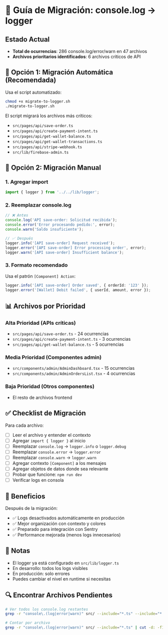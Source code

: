 # 📝 Guía de Migración: console.log → logger

## Estado Actual

- **Total de ocurrencias**: 286 console.log/error/warn en 47 archivos
- **Archivos prioritarios identificados**: 6 archivos críticos de API

## 🚀 Opción 1: Migración Automática (Recomendada)

Usa el script automatizado:

```bash
chmod +x migrate-to-logger.sh
./migrate-to-logger.sh
```

El script migrará los archivos más críticos:
- `src/pages/api/save-order.ts`
- `src/pages/api/create-payment-intent.ts`
- `src/pages/api/get-wallet-balance.ts`
- `src/pages/api/get-wallet-transactions.ts`
- `src/pages/api/stripe-webhook.ts`
- `src/lib/firebase-admin.ts`

## 🔧 Opción 2: Migración Manual

### 1. Agregar import

```typescript
import { logger } from '../../lib/logger';
```

### 2. Reemplazar console.log

```typescript
// ❌ Antes
console.log('API save-order: Solicitud recibida');
console.error('Error procesando pedido:', error);
console.warn('Saldo insuficiente');

// ✅ Después
logger.info('[API save-order] Request received');
logger.error('[API save-order] Error processing order', error);
logger.warn('[API save-order] Insufficient balance');
```

### 3. Formato recomendado

Usa el patrón `[Component] Action`:

```typescript
logger.info('[API save-order] Order saved', { orderId: '123' });
logger.error('[Wallet] Debit failed', { userId, amount, error });
```

## 📊 Archivos por Prioridad

### Alta Prioridad (APIs críticas)
- `src/pages/api/save-order.ts` - 24 ocurrencias
- `src/pages/api/create-payment-intent.ts` - 3 ocurrencias
- `src/pages/api/get-wallet-balance.ts` - 5 ocurrencias

### Media Prioridad (Componentes admin)
- `src/components/admin/AdminDashboard.tsx` - 15 ocurrencias
- `src/components/admin/AdminOrdersList.tsx` - 4 ocurrencias

### Baja Prioridad (Otros componentes)
- El resto de archivos frontend

## ✅ Checklist de Migración

Para cada archivo:
- [ ] Leer el archivo y entender el contexto
- [ ] Agregar `import { logger }` al inicio
- [ ] Reemplazar `console.log` → `logger.info` o `logger.debug`
- [ ] Reemplazar `console.error` → `logger.error`
- [ ] Reemplazar `console.warn` → `logger.warn`
- [ ] Agregar contexto `[Component]` a los mensajes
- [ ] Agregar objetos de datos donde sea relevante
- [ ] Probar que funcione: `npm run dev`
- [ ] Verificar logs en consola

## 🎯 Beneficios

Después de la migración:
- ✅ Logs desactivados automáticamente en producción
- ✅ Mejor organización con contexto y colores
- ✅ Preparado para integración con Sentry
- ✅ Performance mejorada (menos logs innecesarios)

## 📝 Notas

- El logger ya está configurado en `src/lib/logger.ts`
- En desarrollo: todos los logs visibles
- En producción: solo errores
- Puedes cambiar el nivel en runtime si necesitas

## 🔍 Encontrar Archivos Pendientes

```bash
# Ver todos los console.log restantes
grep -r "console\.(log|error|warn)" src/ --include="*.ts" --include="*.tsx"

# Contar por archivo
grep -r "console\.(log|error|warn)" src/ --include="*.ts" | cut -d: -f1 | sort | uniq -c | sort -rn
```
